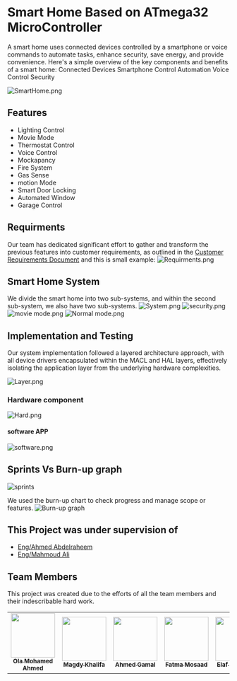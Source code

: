 # Smart Home Based on ATmega32 MicroController

A smart home uses connected devices controlled by a smartphone or voice commands to automate tasks, enhance security, save energy, and provide convenience.
Here's a simple overview of the key components and benefits of a smart home:
Connected Devices
Smartphone Control
Automation
Voice Control
Security

![SmartHome.png](https://github.com/Ola-Mohamed/Smart_Home_based_on_Atmega32/blob/main/Media/SmartHome.jpg)

## Features
- Lighting Control
- Movie Mode 
- Thermostat Control 
- Voice Control
- Mockapancy 
- Fire System
- Gas Sense 
- motion Mode 
- Smart Door Locking 
- Automated Window 
- Garage Control

## Requirments 
Our team has dedicated significant effort to gather and transform the previous features into customer requirements, as outlined in the [Customer Requirements Document](https://github.com/Ola-Mohamed/Smart_Home_based_on_Atmega32/blob/main/Documentation/App/Customer%20Requirments.pdf) and this is small example:
![Requirments.png](hhttps://github.com/Ola-Mohamed/Smart_Home_based_on_Atmega32/blob/main/Media/screen1.PNG)

## Smart Home System
We divide the smart home into two sub-systems, and within the second sub-system, we also have two sub-systems.
![System.png](https://github.com/Ola-Mohamed/Smart_Home_based_on_Atmega32/blob/main/Media/System.png)
![security.png](https://github.com/Ola-Mohamed/Smart_Home_based_on_Atmega32/blob/main/Media/security%20.png)
![movie mode.png](https://github.com/Ola-Mohamed/Smart_Home_based_on_Atmega32/blob/main/Media/movie%20mode.png)
![Normal mode.png](https://github.com/Ola-Mohamed/Smart_Home_based_on_Atmega32/blob/main/Media/normal%20mode.png)

## Implementation and Testing 
Our system implementation followed a layered architecture approach, with all device drivers encapsulated within the MACL and HAL layers, effectively isolating the application layer from the underlying hardware complexities.

![Layer.png](https://github.com/Ola-Mohamed/Smart_Home_based_on_Atmega32/blob/main/Media/layers.png)

### Hardware component

![Hard.png](https://github.com/Ola-Mohamed/Smart_Home_based_on_Atmega32/blob/main/Media/hardware.png)
#### software APP
![software.png](https://github.com/Ola-Mohamed/Smart_Home_based_on_Atmega32/blob/main/Media/software%20.png)

## Sprints Vs Burn-up graph 

![sprints](https://github.com/Ola-Mohamed/Smart_Home_based_on_Atmega32/blob/main/Media/sprints.PNG)

We used the burn-up chart to check progress and manage scope or features.
![Burn-up graph](https://github.com/Ola-Mohamed/Smart_Home_based_on_Atmega32/blob/main/Media/Capture.PNG)


## This Project was under supervision of

- [Eng/Ahmed Abdelraheem](https://www.linkedin.com/in/ahmed-abdelraheem/)
- [Eng/Mahmoud Ali](https://www.linkedin.com/in/mahmoud-ali-a09a48210/)

## Team Members

This project was created due to the efforts of all the team members and their indescribable hard work.

<table>
  <tr>
     <td align="center"><a href="https://github.com/Ola-Mohamed"><img src="https://avatars.githubusercontent.com/u/66176966?v=4" width="100px;" alt=""/><br /><sub><b>Ola Mohamed Ahmed</b></sub></a><br /></td>
    <td align="center"><a href="https://github.com/engmagdykhalifa"><img src="https://avatars.githubusercontent.com/u/148630573?v=4" width="100px;" alt=""/><br /><sub><b>Magdy Khalifa</b></sub></a><br /></td>
    <td align="center"><a href="https://github.com/AhmedGamalEldesawy"><img src="https://avatars.githubusercontent.com/u/148612288?v=4" width="100px;" alt=""/><br /><sub><b>Ahmed Gamal</b></sub></a><br /></td>
    <td align="center"><a href="https://github.com/Fatma-mosaad"><img src="https://avatars.githubusercontent.com/u/142949799?v=4" width="100px;" alt=""/><br /><sub><b>Fatma Mosaad</b></sub></a><br /></td>
    <td align="center"><a href="https://github.com/elaf76"><img src="https://avatars.githubusercontent.com/u/148910937?v=4" width="100px;" alt=""/><br /><sub><b>Elaf Mohamed</b></sub></a><br /></td>
    <td align="center"><a href="https://github.com/Mostafa-1997"><img src="https://avatars.githubusercontent.com/u/131954621?v=4" width="100px;" alt=""/><br /><sub><b>Mostafa Mohamed </b></sub></a><br /></td>
    </tr>
</table>
 
